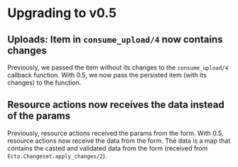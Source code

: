 # Upgrading to v0.5

## Uploads: Item in `consume_upload/4` now contains changes

Previously, we passed the item without its changes to the `consume_upload/4` callback function. With 0.5, we now pass the persisted item (with its changes) to the function.

## Resource actions now receives the data instead of the params

Previously, resource actions received the params from the form. With 0.5, resource actions now receive the data from the form. The data is a map that contains the casted and validated data from the form (received from `Ecto.Changeset.apply_changes/2`).
